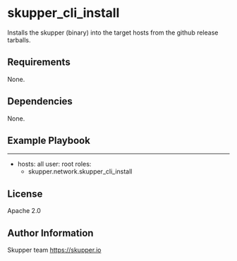 skupper_cli_install
=========

Installs the skupper (binary) into the target hosts from the github release tarballs.

Requirements
------------

None.

Dependencies
------------

None.

Example Playbook
----------------

  ---
  - hosts: all
    user: root
    roles:
      - skupper.network.skupper_cli_install

License
-------

Apache 2.0

Author Information
------------------

Skupper team
https://skupper.io
